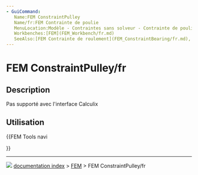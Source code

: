 ```yaml
---
- GuiCommand:
   Name:FEM ConstraintPulley
   Name/fr:FEM Contrainte de poulie
   MenuLocation:Modèle - Contraintes sans solveur - Contrainte de poulie
   Workbenches:[FEM](FEM_Workbench/fr.md)
   SeeAlso:[FEM Contrainte de roulement](FEM_ConstraintBearing/fr.md), [FEM Contrainte d'engrenage](FEM_ConstraintGear/fr.md)
---
```


# FEM ConstraintPulley/fr

## Description

Pas supporté avec l\'interface Calculix

## Utilisation





{{FEM Tools navi

}}



---
![](images/Button_right.svg) [documentation index](../README.md) > [FEM](Category_FEM.md) > FEM ConstraintPulley/fr
